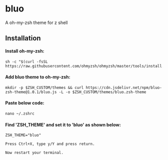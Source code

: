 # bluo
A oh-my-zsh theme for z shell

## Installation  
  

#### Install oh-my-zsh: 
                                 
    sh -c "$(curl -fsSL https://raw.githubusercontent.com/ohmyzsh/ohmyzsh/master/tools/install.sh)" 
                                       
                                       
#### Add bluo theme to oh-my-zsh:
                                       
    mkdir -p $ZSH_CUSTOM/themes && curl https://cdn.jsdelivr.net/npm/bluo-zsh-theme@1.0.1/bluo.js -L -o $ZSH_CUSTOM/themes/bluo.zsh-theme
                                    
                                    
#### Paste below code:

    nano ~/.zshrc

#### Find 'ZSH_THEME' and set it to 'bluo' as shown below:

    ZSH_THEME="bluo"

    Press Ctrl+X, type y/Y and press return.

    Now restart your terminal.
